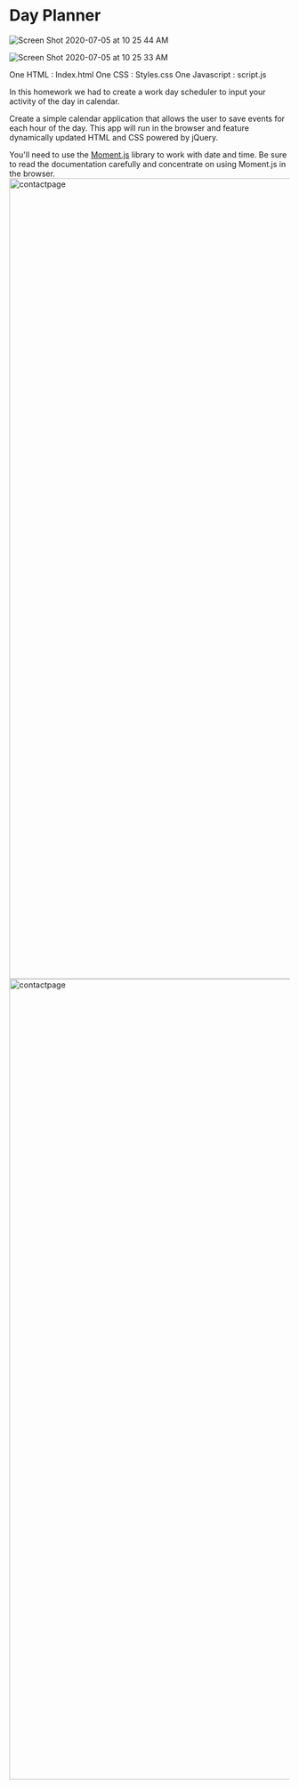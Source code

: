 
# Day Planner 

![Screen Shot 2020-07-05 at 10 25 44 AM](https://user-images.githubusercontent.com/61078512/86534898-48018b80-beaa-11ea-841e-3c25e8cafeeb.png)

![Screen Shot 2020-07-05 at 10 25 33 AM](https://user-images.githubusercontent.com/61078512/86534906-55b71100-beaa-11ea-85af-4596b67a0696.png)

One HTML : Index.html
One CSS : Styles.css 
One Javascript : script.js

In this homework we had to create a work day scheduler to input your activity of the day in calendar. 

Create a simple calendar application that allows the user to save events for each hour of the day. This app will run in the browser and feature dynamically updated HTML and CSS powered by jQuery.

You'll need to use the [Moment.js](https://momentjs.com/) library to work with date and time. Be sure to read the documentation carefully and concentrate on using Moment.js in the browser.
<img width="1440" alt="contactpage" src="https://user-images.githubusercontent.com/61078512/88003951-fffe7d80-cad3-11ea-998f-b4a337c8d9cc.png">
<img width="1440" alt="contactpage" src="https://user-images.githubusercontent.com/61078512/88003952-012faa80-cad4-11ea-92ce-2d590a62c4eb.png">
